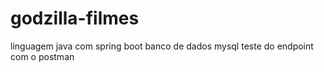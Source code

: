 # godzilla-filmes
linguagem java com spring boot
banco de dados mysql
teste do endpoint com o postman
